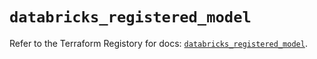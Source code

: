 # `databricks_registered_model`

Refer to the Terraform Registory for docs: [`databricks_registered_model`](https://registry.terraform.io/providers/databricks/databricks/1.28.1/docs/resources/registered_model).
